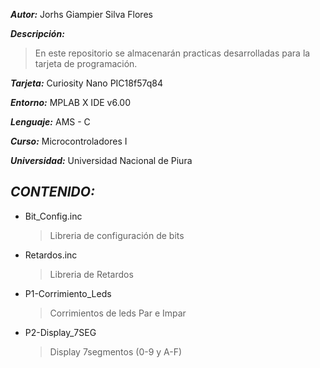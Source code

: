 
***Autor:*** Jorhs Giampier Silva Flores

***Descripción:***

> En este repositorio se almacenarán practicas desarrolladas para la tarjeta de programación.

***Tarjeta:*** Curiosity Nano PIC18f57q84

***Entorno:*** MPLAB X IDE v6.00

***Lenguaje:*** AMS - C

***Curso:*** Microcontroladores I

***Universidad:*** Universidad Nacional de Piura

## *CONTENIDO:*

- Bit_Config.inc          
	> Libreria de configuración de bits
- Retardos.inc           
	> Libreria de Retardos
- P1-Corrimiento_Leds    
	> Corrimientos de leds Par e Impar
- P2-Display_7SEG        
	> Display 7segmentos (0-9 y A-F)
 
